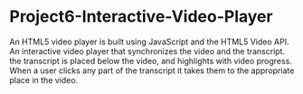 # Project6-Interactive-Video-Player
An HTML5 video player is built using JavaScript and the HTML5 Video API. An interactive video player that synchronizes the video and the transcript. the transcript is placed below the video, and highlights with video progress. When a user clicks any part of the transcript it takes them to the appropriate place in the video.
